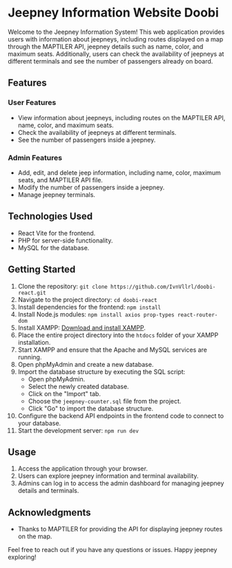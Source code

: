 # Jeepney Information Website **Doobi**

Welcome to the Jeepney Information System! This web application provides users with information about jeepneys, including routes displayed on a map through the MAPTILER API, jeepney details such as name, color, and maximum seats. Additionally, users can check the availability of jeepneys at different terminals and see the number of passengers already on board.

## Features

### User Features

- View information about jeepneys, including routes on the MAPTILER API, name, color, and maximum seats.
- Check the availability of jeepneys at different terminals.
- See the number of passengers inside a jeepney.

### Admin Features

- Add, edit, and delete jeep information, including name, color, maximum seats, and MAPTILER API file.
- Modify the number of passengers inside a jeepney.
- Manage jeepney terminals.

## Technologies Used

- React Vite for the frontend.
- PHP for server-side functionality.
- MySQL for the database.

## Getting Started

1. Clone the repository: `git clone https://github.com/IvnVllrl/doobi-react.git`
2. Navigate to the project directory: `cd doobi-react`
3. Install dependencies for the frontend: `npm install`
4. Install Node.js modules: `npm install axios prop-types react-router-dom`
5. Install XAMPP: [Download and install XAMPP](https://www.apachefriends.org/index.html).
6. Place the entire project directory into the `htdocs` folder of your XAMPP installation.
7. Start XAMPP and ensure that the Apache and MySQL services are running.
8. Open phpMyAdmin and create a new database.
9. Import the database structure by executing the SQL script:
   - Open phpMyAdmin.
   - Select the newly created database.
   - Click on the "Import" tab.
   - Choose the `jeepney-counter.sql` file from the project.
   - Click "Go" to import the database structure.
10. Configure the backend API endpoints in the frontend code to connect to your database.
11. Start the development server: `npm run dev`

## Usage

1. Access the application through your browser.
2. Users can explore jeepney information and terminal availability.
3. Admins can log in to access the admin dashboard for managing jeepney details and terminals.

## Acknowledgments

- Thanks to MAPTILER for providing the API for displaying jeepney routes on the map.

Feel free to reach out if you have any questions or issues. Happy jeepney exploring!
